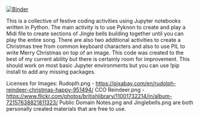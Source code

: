 [![Binder](https://mybinder.org/badge_logo.svg)](https://mybinder.org/v2/gh/jamesaslack/christmas/master)

This is a collective of festive coding activities using Jupyter notebooks written in Python.
The main activity is to use Pyknon to create and play a Midi file to create sections of Jingle bells building together until you can play the entire song.
There are also two additional activities to create a Christmas tree from common keyboard characters and also to use PIL to write Merry Christmas on top of an image.
This code was created to the best of my current ability but there is certainly room for improvement. This should work on most basic Jupyter environments but you can use !pip install to add any missing packages.

Licenses for Images:
  Rudoplh.png - https://pixabay.com/en/rudolph-reindeer-christmas-happy-951494/ CCO
  Reindeer.png - https://www.flickr.com/photos/britishlibrary/11001732214/in/album-72157638821811323/ Public Domain
  Notes.png and Jinglebells.png are both personally created materials that are free to use.
